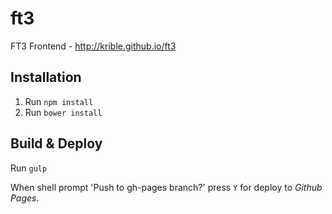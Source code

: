 # ft3
FT3 Frontend - http://krible.github.io/ft3

## Installation

1. Run `npm install`
2. Run `bower install`

## Build & Deploy

Run `gulp`

When shell prompt 'Push to gh-pages branch?' press `Y` for deploy to *Github Pages*. 
